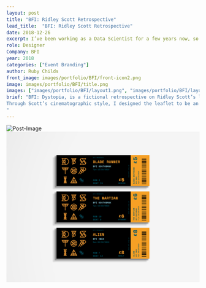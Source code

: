```yaml
---
layout: post
title: "BFI: Ridley Scott Retrospective"
lead_title:  "BFI: Ridley Scott Retrospective"
date: 2018-12-26
excerpt: I’ve been working as a Data Scientist for a few years now, so I’ve decided to share what I think is key to good data science. A lot of the advice is applicable to other areas....
role: Designer
Company: BFI
year: 2018
categories: ["Event Branding"]
author: Ruby Childs
front_image: images/portfolio/BFI/front-icon2.png
image: images/portfolio/BFI/title.png
images: ["images/portfolio/BFI/layout1.png", "images/portfolio/BFI/layout2.png", "images/portfolio/BFI/poster.png"]
brief: "BFI: Dystopia, is a fictional retrospective on Ridley Scott’s life, for the British Film institute. Scott is known for films such as Alien (1979), Blade Runner (1982) and The Martian (2015), amongst many more. In his works, he is known for highly detailed industrial and urban environments often using hallways, vents and dark alleyways. His landscapes are often futuristic and he gets animators to sketch and design prior to any filming.  The stories themselves develop slowly to build tense climaxes.<br><br>
Through Scott’s cinematographic style, I designed the leaflet to be an accordion fold, imitating slowness shown in his films. The colour itself is highly contrasting to be futuristic and bold. I used orange, to represent the smoky lighting often found, similarly the blue is tinted with grey for this. The graphical elements and typographic lockup are both technical in nature, also representing his highly technical and detailed approach.
"
---
```


  <div class="row">
  <div class="col-sm-6">
      <img src="/images/portfolio/BFI/dvd.png" alt="Post-Image" class="w-100 mb-3 padding-0">
  </div>
    <div class="col-sm-6">
        <img src="/images/portfolio/BFI/tickets.png" alt="Post-Image" class="w-100 mb-3 padding-0">
    </div>
  </div>
